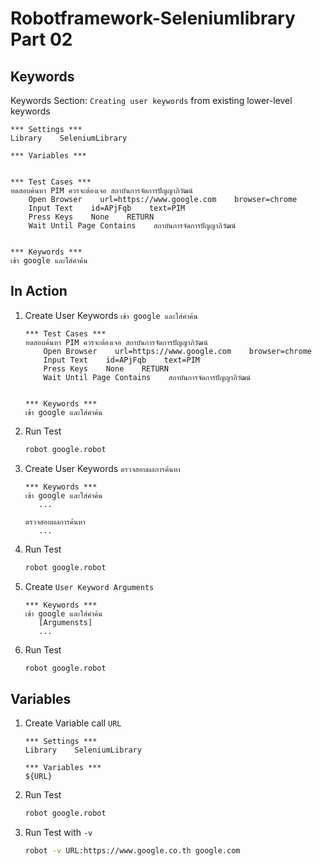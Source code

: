 # Robotframework-Seleniumlibrary Part 02

## Keywords

Keywords Section: `Creating user keywords` from existing lower-level keywords

```robot
*** Settings ***
Library    SeleniumLibrary

*** Variables ***


*** Test Cases ***
ทดสอบค้นหา PIM ควรจะต้องเจอ สถาบันการจัดการปัญญาภิวัฒน์
    Open Browser    url=https://www.google.com    browser=chrome
    Input Text    id=APjFqb    text=PIM
    Press Keys    None    RETURN
    Wait Until Page Contains    สถาบันการจัดการปัญญาภิวัฒน์


*** Keywords ***
เข้า google และใส่คำค้น

```

## In Action

1. Create User Keywords `เข้า google และใส่คำค้น`

   ```robot
   *** Test Cases ***
   ทดสอบค้นหา PIM ควรจะต้องเจอ สถาบันการจัดการปัญญาภิวัฒน์
       Open Browser    url=https://www.google.com    browser=chrome
       Input Text    id=APjFqb    text=PIM
       Press Keys    None    RETURN
       Wait Until Page Contains    สถาบันการจัดการปัญญาภิวัฒน์


   *** Keywords ***
   เข้า google และใส่คำค้น

   ```

2. Run Test

   ```sh
   robot google.robot
   ```

3. Create User Keywords `ตรวจสอบผลการค้นหา`

   ```robot
   *** Keywords ***
   เข้า google และใส่คำค้น
      ...

   ตรวจสอบผลการค้นหา
      ...
   ```

4. Run Test

   ```sh
   robot google.robot
   ```

5. Create `User Keyword Arguments`

   ```robot
   *** Keywords ***
   เข้า google และใส่คำค้น
      [Argumensts]
      ...
   ```

6. Run Test

   ```sh
   robot google.robot
   ```

## Variables

1. Create Variable call `URL`

   ```robot
   *** Settings ***
   Library    SeleniumLibrary

   *** Variables ***
   ${URL}
   ```

2. Run Test

   ```sh
   robot google.robot
   ```

3. Run Test with `-v`

   ```sh
   robot -v URL:https://www.google.co.th google.com
   ```
